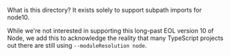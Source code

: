 What is this directory? It exists solely to support subpath imports for node10.

While we're not interested in supporting this long-past EOL version 10 of Node,
we add this to acknowledge the reality that many TypeScript projects out there
are still using `--moduleResolution node`.
